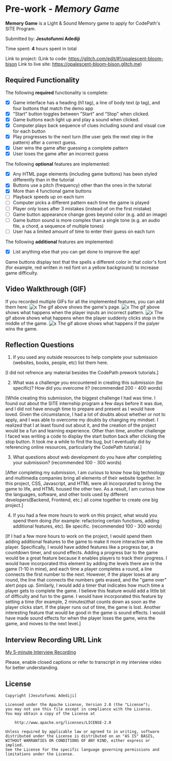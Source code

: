 # Pre-work - *Memory Game*

**Memory Game** is a Light & Sound Memory game to apply for CodePath's SITE Program. 

Submitted by: **Jesutofunmi Adediji**

Time spent: **4** hours spent in total

Link to project: (Link to code: https://glitch.com/edit/#!/opalescent-bloom-bison
Link to live site: https://opalescent-bloom-bison.glitch.me)

## Required Functionality

The following **required** functionality is complete:

* [x] Game interface has a heading (h1 tag), a line of body text (p tag), and four buttons that match the demo app
* [x] "Start" button toggles between "Start" and "Stop" when clicked. 
* [x] Game buttons each light up and play a sound when clicked. 
* [x] Computer plays back sequence of clues including sound and visual cue for each button
* [x] Play progresses to the next turn (the user gets the next step in the pattern) after a correct guess. 
* [x] User wins the game after guessing a complete pattern
* [x] User loses the game after an incorrect guess

The following **optional** features are implemented:

* [x] Any HTML page elements (including game buttons) has been styled differently than in the tutorial
* [x] Buttons use a pitch (frequency) other than the ones in the tutorial
* [x] More than 4 functional game buttons
* [ ] Playback speeds up on each turn
* [ ] Computer picks a different pattern each time the game is played
* [ ] Player only loses after 3 mistakes (instead of on the first mistake)
* [ ] Game button appearance change goes beyond color (e.g. add an image)
* [ ] Game button sound is more complex than a single tone (e.g. an audio file, a chord, a sequence of multiple tones)
* [ ] User has a limited amount of time to enter their guess on each turn

The following **additional** features are implemented:

- [x] List anything else that you can get done to improve the app!

Game buttons display text that the spells a different color in that color's font (for example, red written in red font on a yellow background) to increase game difficulty.

## Video Walkthrough (GIF)

If you recorded multiple GIFs for all the implemented features, you can add them here:
![x](http://g.recordit.co/Duy5oB6AXu.gif) The gif above shows the game's page.
![x](http://g.recordit.co/oAICk9JVf4.gif ) The gif above shows what happens when the player inputs an incorrect pattern.
![x](http://g.recordit.co/Wm4yiRQmVw.gif) The gif above shows what happens when the player suddenly clicks stop in the middle of the game.
![x](http://g.recordit.co/Iaai4G6xvx.gif) The gif above shows what happens if the palyer wins the game.

## Reflection Questions
1. If you used any outside resources to help complete your submission (websites, books, people, etc) list them here. 

[I did not refrence any material besides the CodePath prework tutorials.]

2. What was a challenge you encountered in creating this submission (be specific)? How did you overcome it? (recommended 200 - 400 words) 

[While creating this submission, the biggest challenge I had was time. I found out about the SITE internship program a few days before it was due, and I did not have enough time to prepare and present as I would have loved. Given the circumstance, I had a lot of doubts about whether or not to apply, and I was able to overcome my doubts by changing my mindset. I realized that I at least found out about it, and the creation of the project would be a fun and learning experience. Other than time, another challenge I faced was writing a code to display the start button back after clicking the stop button. It took me a while to find the bug, but I eventually did by referencing online resources, particularly the CodePath tutorial.]

3. What questions about web development do you have after completing your submission? (recommended 100 - 300 words) 

[After completing my submission, I am curious to know how big technology and multimedia companies bring all elements of their website together. In this project, CSS, Javascript, and HTML were all incorporated to bring the game to life, and HTML housed the other two. As a result, I am curious how the languages, software, and other tools used by different developers(Backend, Frontend, etc.) all come together to create one big project.]

4. If you had a few more hours to work on this project, what would you spend them doing (for example: refactoring certain functions, adding additional features, etc). Be specific. (recommended 100 - 300 words) 

[If I had a few more hours to work on the project, I would spend them adding additional features to the game to make it more interactive with the player. Specifically, I would have added features like a progress bar, a countdown timer, and sound effects. 
Adding a progress bar to the game would be a great feature because it enables players to track their progress. I would have incorporated this element by adding the levels there are in the game (1-10 in mine), and each time a player completes a round, a line connects the first number to the next. However, if the player loses at any round, the line that connects the numbers gets erased, and the "game over" alert pops up.
Similarly, I would add a timer that indicates how much time a player gets to complete the game. I believe this feature would add a little bit of difficulty and fun to the game. I would have incorporated this feature by setting a time (for example, 2 minutes)that counts down as soon as the player clicks start. If the player runs out of time, the game is lost. 
Another interesting feature that would be good in the game is sound effects. I would have made sound effects for when the player loses the game, wins the game, and moves to the next level.]



## Interview Recording URL Link

[My 5-minute Interview Recording](https://www.loom.com/share/2b36a8dd65df49f7a675860110c051d5)

Please, enable closed captions or refer to transcript in my interview video for better understanding.
## License

    Copyright [Jesutofunmi Adediji]

    Licensed under the Apache License, Version 2.0 (the "License");
    you may not use this file except in compliance with the License.
    You may obtain a copy of the License at

        http://www.apache.org/licenses/LICENSE-2.0

    Unless required by applicable law or agreed to in writing, software
    distributed under the License is distributed on an "AS IS" BASIS,
    WITHOUT WARRANTIES OR CONDITIONS OF ANY KIND, either express or implied.
    See the License for the specific language governing permissions and
    limitations under the License.